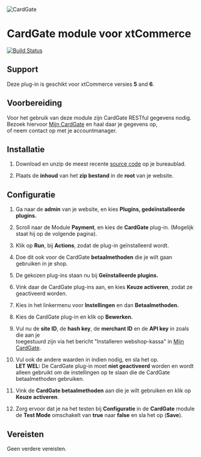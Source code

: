 ![CardGate](https://cdn.curopayments.net/thumb/200/logos/cardgate.png)

# CardGate module voor xtCommerce

[![Build Status](https://travis-ci.org/cardgate/xtcommerce.svg?branch=master)](https://travis-ci.org/cardgate/xtcommerce)

## Support

Deze plug-in is geschikt voor xtCommerce versies **5** and **6**.

## Voorbereiding

Voor het gebruik van deze module zijn CardGate RESTful gegevens nodig.  
Bezoek hiervoor [Mijn CardGate](https://my.cardgate.com/) en haal daar je gegevens op,  
of neem contact op met je accountmanager.

## Installatie

1. Download en unzip de meest recente [source code](https://github.com/cardgate/xtcommerce/releases/) op je bureaublad.

2. Plaats de **inhoud** van het **zip bestand** in de **root** van je website.

## Configuratie

1. Ga naar de **admin** van je website, en kies **Plugins, gedeïnstalleerde plugins.**

2. Scroll naar de Module **Payment**, en kies de **CardGate** plug-in. (Mogelijk staat hij op de volgende pagina).

3. Klik op **Run**, bij **Actions**, zodat de plug-in geïnstalleerd wordt.

4. Doe dit ook voor de CardGate **betaalmethoden** die je wilt gaan gebruiken in je shop.

5. De gekozen plug-ins staan nu bij **Geïnstalleerde plugins.**

6. Vink daar de CardGate plug-ins aan, en kies **Keuze activeren**, zodat ze geactiveerd worden.

7. Kies in het linkermenu voor **Instellingen** en dan **Betaalmethoden.**

8. Kies de CardGate plug-in en klik op **Bewerken.**

9. Vul nu de **site ID**, de **hash key**, de **merchant ID** en de **API key** in zoals die aan je  
   toegestuurd zijn via het bericht "Installeren webshop-kassa" in [Mijn CardGate](https://my.cardgate.com/).

10. Vul ook de andere waarden in indien nodig, en sla het op.  
   **LET WEL:** De CardGate plug-in moet **niet geactiveerd** worden en wordt alleen gebruikt om de instellingen op te slaan die de CardGate betaalmethoden gebruiken.

11. Vink de **CardGate betaalmethoden** aan die je wilt gebruiken en klik op **Keuze activeren**.

12. Zorg ervoor dat je na het testen bij **Configuratie** in de **CardGate** module de **Test Mode** omschakelt van **true** naar **false** en sla het op (**Save**).

## Vereisten

Geen verdere vereisten.
